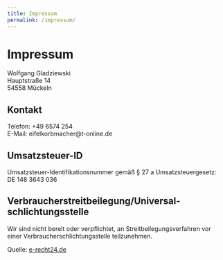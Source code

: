 ```yaml
---
title: Impressum
permalink: /impressum/
---
```


<h1>Impressum</h1>

<p>Wolfgang Gladziewski<br />
Hauptstra&szlig;e 14<br />
54558 M&uuml;ckeln</p>

<h2>Kontakt</h2>
<p>Telefon: +49 6574 254<br />
E-Mail: eifelkorbmacher@t-online.de</p>

<h2>Umsatzsteuer-ID</h2>
<p>Umsatzsteuer-Identifikationsnummer gem&auml;&szlig; &sect; 27 a Umsatzsteuergesetz:<br />
DE 148 3643 036</p>

<h2>Verbraucher&shy;streit&shy;beilegung/Universal&shy;schlichtungs&shy;stelle</h2>
<p>Wir sind nicht bereit oder verpflichtet, an Streitbeilegungsverfahren vor einer Verbraucherschlichtungsstelle teilzunehmen.</p>

<p>Quelle: <a href="https://www.e-recht24.de">e-recht24.de</a></p>